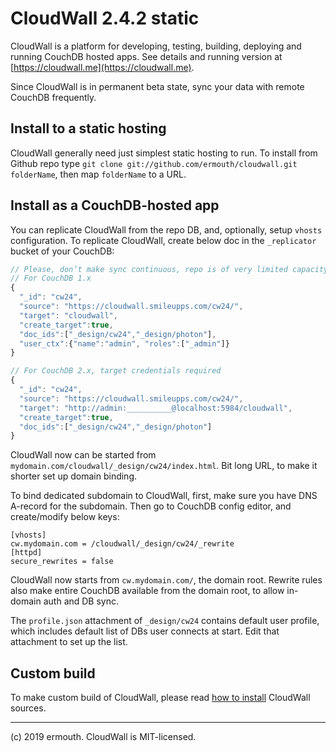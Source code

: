 # CloudWall 2.4.2 static
CloudWall is a platform for developing, testing, building, deploying and running CouchDB hosted apps. 
See details and running version at [https://cloudwall.me](https://cloudwall.me).

Since CloudWall is in permanent beta state, sync your data with remote CouchDB frequently.

## Install to a static hosting
CloudWall generally need just simplest static hosting to run. To install from Github repo type `git clone git://github.com/ermouth/cloudwall.git folderName`, then map `folderName` to a URL.

## Install as a CouchDB-hosted app
You can replicate CloudWall from the repo DB, and, optionally, setup `vhosts` configuration. To replicate CloudWall, create below doc in the `_replicator` bucket of your CouchDB:
```javascript
// Please, don’t make sync continuous, repo is of very limited capacity.
// For CouchDB 1.x
{
  "_id": "cw24",
  "source": "https://cloudwall.smileupps.com/cw24/",
  "target": "cloudwall",
  "create_target":true,
  "doc_ids":["_design/cw24","_design/photon"],
  "user_ctx":{"name":"admin", "roles":["_admin"]}
}

// For CouchDB 2.x, target credentials required
{
  "_id": "cw24",
  "source": "https://cloudwall.smileupps.com/cw24/",
  "target": "http://admin:__________@localhost:5984/cloudwall",
  "create_target":true,
  "doc_ids":["_design/cw24","_design/photon"]
}
```

CloudWall now can be started from `mydomain.com/cloudwall/_design/cw24/index.html`. Bit long URL, to make it shorter set up domain binding.

To bind dedicated subdomain to CloudWall, first, make sure you have DNS A-record for the subdomain. Then go to CouchDB config editor, and create/modify below keys:
```
[vhosts]
cw.mydomain.com = /cloudwall/_design/cw24/_rewrite
[httpd]
secure_rewrites = false
```
CloudWall now starts from `cw.mydomain.com/`, the domain root. Rewrite rules also make entire CouchDB available from the domain root, to allow in-domain auth and DB sync.

The `profile.json` attachment of `_design/cw24` contains default user profile, which includes default list of DBs user connects at start. Edit that attachment to set up the list.

## Custom build
To make custom build of CloudWall, please read [how to install](https://cloudwall.me/quickstart#h-19ngttzl) CloudWall sources.

---

(c) 2019 ermouth. CloudWall is MIT-licensed.
